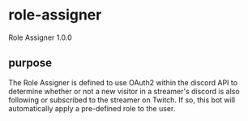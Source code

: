 # role-assigner
Role Assigner 1.0.0

## purpose
The Role Assigner is defined to use OAuth2 within the discord API to determine whether or not a new visitor in a streamer's discord is also following or subscribed to the streamer on Twitch. If so, this bot will automatically apply a pre-defined role to the user.

##